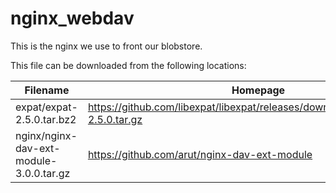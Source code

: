 nginx_webdav
============
This is the nginx we use to front our blobstore.

This file can be downloaded from the following locations:

| Filename                                | Homepage | Download URL |
|-----------------------------------------| -------- | ------------ |
| expat/expat-2.5.0.tar.bz2               | https://github.com/libexpat/libexpat/releases/download/R_2_5_0/expat-2.5.0.tar.gz |
| nginx/nginx-dav-ext-module-3.0.0.tar.gz | https://github.com/arut/nginx-dav-ext-module | https://github.com/arut/nginx-dav-ext-module/archive/v3.0.0.tar.gz |
